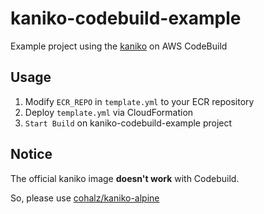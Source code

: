 # kaniko-codebuild-example

Example project using the [kaniko](https://github.com/GoogleContainerTools/kaniko) on AWS CodeBuild

## Usage

1. Modify `ECR_REPO` in `template.yml` to your ECR repository
2. Deploy `template.yml` via CloudFormation
3. `Start Build` on kaniko-codebuild-example project

## Notice

The official kaniko image **doesn't work** with Codebuild.

So, please use [cohalz/kaniko-alpine](https://hub.docker.com/r/cohalz/kaniko-alpine)
